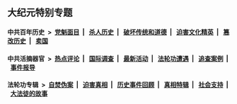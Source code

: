 ## 大纪元特别专题

#### 中共百年历史 &nbsp;>&nbsp; [党魁面目](indexes/nf1176107/README.md?06290430) &nbsp;| &nbsp; [杀人历史](indexes/nf1176106/README.md?06290430) &nbsp;| &nbsp; [破坏传统和道德](indexes/nf1176106/README.md?06290430) &nbsp;| &nbsp; [迫害文化精英](indexes/nf1176111/README.md?06290430) &nbsp;| &nbsp; [篡改历史](indexes/nf1176115/README.md?06290430) &nbsp;| &nbsp; [卖国](indexes/nf1176117/README.md?06290430) 

#### 中共活摘器官 &nbsp;>&nbsp; [热点评论](indexes/nf5879/README.md?06290430) &nbsp;| &nbsp; [国际调查](indexes/nf5947/README.md?06290430) &nbsp;| &nbsp; [最新活动](indexes/nf5883/README.md?06290430) &nbsp;| &nbsp; [法轮功遭遇](indexes/nf5881/README.md?06290430) &nbsp;| &nbsp; [追查案例](indexes/nf5880/README.md?06290430) &nbsp;| &nbsp; [事件报导](indexes/nf5877/README.md?06290430) 

#### 法轮功专辑 &nbsp;>&nbsp; [自焚伪案](indexes/nf5562/README.md?06290430) &nbsp;| &nbsp; [迫害真相](indexes/nf4379/README.md?06290430) &nbsp;| &nbsp; [历史事件回顾](indexes/nf5793/README.md?06290430) &nbsp;| &nbsp; [真相特辑](indexes/nf4389/README.md?06290430) &nbsp;| &nbsp; [社会支持](indexes/nf4386/README.md?06290430) &nbsp;| &nbsp; [大法徒的故事](indexes/nf1147481/README.md?06290430) 
